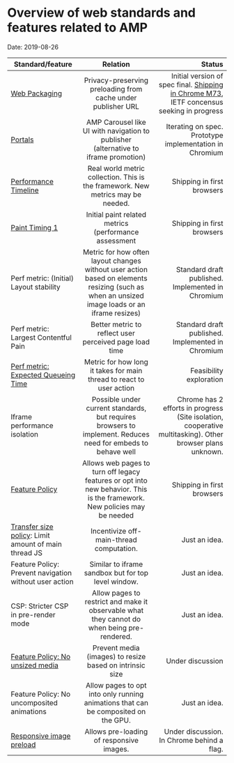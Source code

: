 # Overview of web standards and features related to AMP

Date: 2019-08-26

| Standard/feature                                                                                                                                  |                                                                   Relation                                                                    |                                                                                                                                                                               Status |
| ------------------------------------------------------------------------------------------------------------------------------------------------- | :-------------------------------------------------------------------------------------------------------------------------------------------: | -----------------------------------------------------------------------------------------------------------------------------------------------------------------------------------: |
| [Web Packaging](https://github.com/WICG/webpackage)                                                                                               |                                         Privacy-preserving preloading from cache under publisher URL                                          | Initial version of spec final. [Shipping in Chrome M73](https://groups.google.com/a/chromium.org/forum/#!msg/blink-dev/gPH_BcOBEtc/Z41GR0mwEQAJ), IETF concensus seeking in progress |
| [Portals](https://github.com/KenjiBaheux/portals/blob/master/explainer.md)                                                                        |                              AMP Carousel like UI with navigation to publisher (alternative to iframe promotion)                              |                                                                                                                              Iterating on spec. Prototype implementation in Chromium |
| [Performance Timeline](https://w3c.github.io/performance-timeline/)                                                                               |                                Real world metric collection. This is the framework. New metrics may be needed.                                |                                                                                                                                                           Shipping in first browsers |
| [Paint Timing 1](https://w3c.github.io/paint-timing/)                                                                                             |                                             Initial paint related metrics (performance assessment                                             |                                                                                                                                                           Shipping in first browsers |
| Perf metric: (Initial) Layout stability                                                                                                           | Metric for how often layout changes without user action based on elements resizing (such as when an unsized image loads or an iframe resizes) |                                                                                                                                    Standard draft published. Implemented in Chromium |
| Perf metric: Largest Contentful Pain                                                                                                              |                                            Better metric to reflect user perceived page load time                                             |                                                                                                                                    Standard draft published. Implemented in Chromium |
| [Perf metric: Expected Queueing Time](https://docs.google.com/document/d/1Vgu7-R84Ym3lbfTRi98vpdspRr1UwORB4UV-p9K1FF0/edit#heading=h.qtmvlls54hz) |                                     Metric for how long it takes for main thread to react to user action                                      |                                                                                                                                                              Feasibility exploration |
| Iframe performance isolation                                                                                                                      |                 Possible under current standards, but requires browsers to implement. Reduces need for embeds to behave well                  |                                                                            Chrome has 2 efforts in progress (Site isolation, cooperative multitasking). Other browser plans unknown. |
| [Feature Policy](https://wicg.github.io/feature-policy/)                                                                                          |           Allows web pages to turn off legacy features or opt into new behavior. This is the framework. New policies may be needed            |                                                                                                                                                           Shipping in first browsers |
| [Transfer size policy](https://github.com/WICG/transfer-size): Limit amount of main thread JS                                                     |                                                   Incentivize off-main-thread computation.                                                    |                                                                                                                                                                        Just an idea. |
| Feature Policy: Prevent navigation without user action                                                                                            |                                              Similar to iframe sandbox but for top level window.                                              |                                                                                                                                                                        Just an idea. |
| CSP: Stricter CSP in pre-render mode                                                                                                              |                          Allow pages to restrict and make it observable what they cannot do when being pre-rendered.                          |                                                                                                                                                                        Just an idea. |
| [Feature Policy: No unsized media](https://github.com/WICG/feature-policy/issues/127)                                                             |                                           Prevent media (images) to resize based on intrinsic size                                            |                                                                                                                                                                     Under discussion |
| Feature Policy: No uncomposited animations                                                                                                        |                              Allow pages to opt into only running animations that can be composited on the GPU.                               |                                                                                                                                                                        Just an idea. |
| [Responsive image preload](https://github.com/w3c/preload/issues/120)                                                                             |                                                   Allows pre-loading of responsive images.                                                    |                                                                                                                                           Under discussion. In Chrome behind a flag. |
